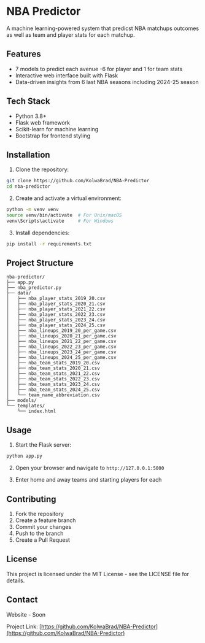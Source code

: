 # NBA Predictor

A machine learning-powered system that predicst NBA matchups outcomes as well as team and player stats for each matchup.

## Features

- 7 models to predict each avenue -6 for player and 1 for team stats 
- Interactive web interface built with Flask
- Data-driven insights from 6 last NBA seasons including 2024-25 season

## Tech Stack

- Python 3.8+
- Flask web framework
- Scikit-learn for machine learning
- Bootstrap for frontend styling

## Installation

1. Clone the repository:
```bash
git clone https://github.com/KolwaBrad/NBA-Predictor
cd nba-predictor
```

2. Create and activate a virtual environment:
```bash
python -m venv venv
source venv/bin/activate  # For Unix/macOS
venv\Scripts\activate     # For Windows
```

3. Install dependencies:
```bash
pip install -r requirements.txt
```



## Project Structure

```
nba-predictor/
├── app.py
├── nba_predictor.py
├── data/
│   ├── nba_player_stats_2019_20.csv
│   ├── nba_player_stats_2020_21.csv
│   ├── nba_player_stats_2021_22.csv
│   ├── nba_player_stats_2022_23.csv
│   ├── nba_player_stats_2023_24.csv
│   ├── nba_player_stats_2024_25.csv
│   ├── nba_lineups_2019_20_per_game.csv
│   ├── nba_lineups_2020_21_per_game.csv
│   ├── nba_lineups_2021_22_per_game.csv
│   ├── nba_lineups_2022_23_per_game.csv
│   ├── nba_lineups_2023_24_per_game.csv
│   ├── nba_lineups_2024_25_per_game.csv
│   ├── nba_team_stats_2019_20.csv
│   ├── nba_team_stats_2020_21.csv
│   ├── nba_team_stats_2021_22.csv
│   ├── nba_team_stats_2022_23.csv
│   ├── nba_team_stats_2023_24.csv
│   ├── nba_team_stats_2024_25.csv
│   └── team_name_abbreviation.csv
├── models/
└── templates/
    └── index.html

```

## Usage

1. Start the Flask server:
```bash
python app.py
```

2. Open your browser and navigate to `http://127.0.0.1:5000`

3. Enter home and away teams and starting players for each



## Contributing

1. Fork the repository
2. Create a feature branch
3. Commit your changes
4. Push to the branch
5. Create a Pull Request

## License

This project is licensed under the MIT License - see the LICENSE file for details.

## Contact

Website - Soon

Project Link: [https://github.com/KolwaBrad/NBA-Predictor](https://github.com/KolwaBrad/NBA-Predictor)